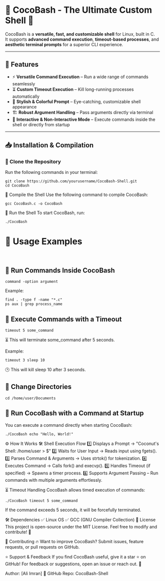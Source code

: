 # 🥥 CocoBash - The Ultimate Custom Shell 🚀

CocoBash is a **versatile, fast, and customizable shell** for Linux, built in C.  
It supports **advanced command execution**, **timeout-based processes**, and **aesthetic terminal prompts** for a superior CLI experience.

---

## 🌟 Features
- ⚡ **Versatile Command Execution** – Run a wide range of commands seamlessly  
- ⏳ **Custom Timeout Execution** – Kill long-running processes automatically  
- 🎨 **Stylish & Colorful Prompt** – Eye-catching, customizable shell appearance  
- 🏗️ **Robust Argument Handling** – Pass arguments directly via terminal  
- 🔄 **Interactive & Non-Interactive Mode** – Execute commands inside the shell or directly from startup  

---

## 📥 Installation & Compilation

### 🔹 Clone the Repository
Run the following commands in your terminal:

```text
git clone https://github.com/yourusername/CocoBash-Shell.git  
cd CocoBash
```

🔹 Compile the Shell
Use the following command to compile CocoBash:

```text
gcc CocoBash.c -o CocoBash
```
🔹 Run the Shell
To start CocoBash, run:

```text
./CocoBash
```  
# 🎯 Usage Examples 
<br>

## 🔹 Run Commands Inside CocoBash
```text
command -option argument
```  
Example:

```text
find . -type f -name "*.c"  
ps aux | grep process_name
```
## 🔹 Execute Commands with a Timeout
```text
timeout 5 some_command
``` 
⏳ This will terminate some_command after 5 seconds.

Example:

```text
timeout 3 sleep 10
```
🕒 This will kill sleep 10 after 3 seconds.

## 🔹 Change Directories
```text
cd /home/user/Documents
```
## 🔹 Run CocoBash with a Command at Startup
You can execute a command directly when starting CocoBash:

```text
./CocoBash echo "Hello, World!"
```

⚙️ How It Works
🛠️ Shell Execution Flow
1️⃣ Displays a Prompt → "Coconut's Shell: /home/user > $"
2️⃣ Waits for User Input → Reads input using fgets().
3️⃣ Parses Command & Arguments → Uses strtok() for tokenization.
4️⃣ Executes Command → Calls fork() and execvp().
5️⃣ Handles Timeout (if specified) → Spawns a timer process.
6️⃣ Supports Argument Passing – Run commands with multiple arguments effortlessly.

⏳ Timeout Handling
CocoBash allows timed execution of commands:

```text
./CocoBash timeout 5 some_command
```
If the command exceeds 5 seconds, it will be forcefully terminated.

🛠️ Dependencies
✅ Linux OS
✅ GCC (GNU Compiler Collection)
📜 License
This project is open-source under the MIT License. Feel free to modify and contribute! 🤖

🤝 Contributing
🔥 Want to improve CocoBash?
Submit issues, feature requests, or pull requests on GitHub.

⭐ Support & Feedback
If you find CocoBash useful, give it a star ⭐ on GitHub!
For feedback or suggestions, open an issue or reach out. 🚀

Author: [Ali Imran]
📂 GitHub Repo: CocoBash-Shell
